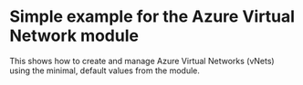 # Simple example for the Azure Virtual Network module

This shows how to create and manage Azure Virtual Networks (vNets) using the minimal, default values from the module.
